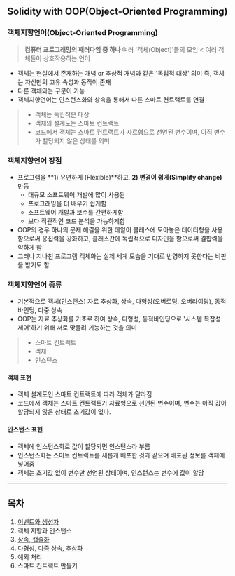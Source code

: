 ## Solidity with OOP(Object-Oriented Programming)

### 객체지향언어(Object-Oriented Programming)
> **컴퓨터 프로그래밍의 패러다임 중 하나**
> 여러 '객체(Object)'들의 모임
< 여러 객체들이 상호작용하는 언어

- 객체는 현실에서 존재하는 개념 or 추상적 개념과 같은 '독립적 대상' 의미
  즉, 객체는 자신만의 고유 속성과 동작이 존재
- 다른 객체와는 구분이 가능
- 객체지향언어는 인스턴스화와 상속을 통해서 다른 스마트 컨트랙트를 연결

> - 객체는 독립적은 대상
> - 객체의 설계도는 스마트 컨트랙트
> - 코드에서 객체는 스마트 컨트랙트가 자료형으로 선언된 변수이며,
>   아직 변수가 할당되지 않은 상태를 의미

### 객체지향언어 장점

- 프로그램을 **1) 유연하게 (Flexible)**하고, **2) 변경이 쉽게(Simplify change)** 만듬
  - 대규모 소프트웨어 개발에 많이 사용됨
  - 프로그래밍을 더 배우기 쉽게함
  - 소프트웨어 개발과 보수를 간편하게함
  - 보다 직관적인 코드 분석을 가능하게함
- OOP의 경우 하나의 문제 해결을 위한 데잍어 클래스에 모아놓은 데이터형을
  사용함으로써 응집력을 강화하고, 클래스간에 독립적으로 디자인을 함으로써
  결합력을 약하게 함
- 그러나 지나친 프로그램 객체화는 실제 세계 모습을 기대로 반영하지 못한다는
  비판을 받기도 함

### 객체지향언어 종류

- 기본적으로 객체(인스턴스)
  자료 추상화, 상속, 다형성(오버로딩, 오버라이딩), 동적 바인딩, 다중 상속
- OOP는 자료 추상화를 기초로 하여 상속, 다형성, 동적바인딩으로
  '시스템 복잡성 제어'하기 위해 서로 맞물려 기능하는 것을 의미

> - 스마트 컨트랙트
> - 객체
> - 인스턴스

#### 객체 표현
- 객체 설계도인 스마트 컨트랙트에 따라 객체가 달라짐
- 코드에서 객체는 스마트 컨트랙트가 자료형으로 선언된
  변수이며, 변수는 아직 값이 할당되지 않은 상태로
  초기값이 없다.

#### 인스턴스 표현
- 객체에 인스턴스화로 값이 할당되면 인스턴스라 부름
- 인스턴스화는 스마트 컨트랙트를 새롭게 배포한 것과 같으며
  배포된 정보를 객체에 넣어줌
- 객체는 초기값 없이 변수만 선언된 상태이며,
  인스턴스는 변수에 값이 할당

-----

## 목차

1. [이벤트와 생성자](./event)
2. 객체 지향과 인스턴스
3. [상속, 캡슐화](./inh-cap)
4. [다형성, 다중 상속, 추상화](./characteristic)
5. 예외 처리
6. 스마트 컨트랙트 만들기
